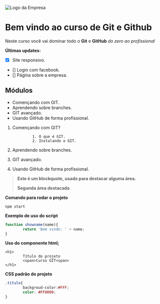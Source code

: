 ![Logo da Empresa]()
# Bem vindo ao curso de Git e Github
Neste curso você vai dominar todo o **Git** e **GitHub** _do zero ao profissional_

**Últimas updates:**
- [X] Site responsivo.
- [] Login com facebook.
- [] Página sobre a empresa.
## Módulos
* Començando com GIT.
* Aprendendo sobre branches.
* GIT avançado.
* Usando GitHub de forma profissional.

1. Començando com GIT?

                1. O que é GIT.
                2. Instalando o GIT.
2. Aprendendo sobre branches.
3. GIT avançado.
4. Usando GitHub de forma profissional.

>**Este é um blockquote, usado para destacar alguma área.**
>
>**Segunda área destacada**



**Comando para rodar o projeto**

```
npm start
```

**Exemplo de uso do script**

```js
function showname(name){
        return 'Bem vindo: ' + name;
}
```

**Uso do componente html;**
```
<h1>
        Título do projeto
        <span>Curso GIT<span>
</h1>
```

**CSS padrão do projeto**
```CSS
.título{
        backgroud-color:#FFF;
        color: #FF0000;
}
```
